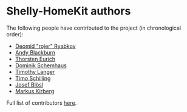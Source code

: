 # Shelly-HomeKit authors

The following people have contributed to the project (in chronological order):

 * [Deomid "rojer" Ryabkov](https://github.com/rojer)
 * [Andy Blackburn](https://github.com/andyblac)
 * [Thorsten Eurich](https://github.com/eurich)
 * [Dominik Schemhaus](https://github.com/schemhad)
 * [Timothy Langer](https://github.com/ZeeVox)
 * [Timo Schilling](https://github.com/timoschilling)
 * [Josef Blösl](https://github.com/jobl1978)
 * [Markus Kirberg](https://github.com/markirb)

Full list of contributors [here](https://github.com/mongoose-os-apps/shelly-homekit/graphs/contributors).
